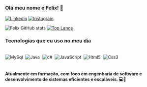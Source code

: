 ### Olá meu nome é Felix! 👋



[![Linkedin](https://img.shields.io/badge/LinkedIn-0077B5?style=for-the-badge&logo=linkedin&logoColor=white)](http://linkedin.com/in/felix-villanueva-condori-125a582b8)
[![Instagram](https://img.shields.io/badge/Instagram-E4405F?style=for-the-badge&logo=instagram&logoColor=white)](https://www.instagram.com/felixbrolly_)

![Felix GitHub stats](https://github-readme-stats.vercel.app/api?username=FelixDev01&show_icons=true&theme=dracula)
[![Top Langs](https://github-readme-stats.vercel.app/api/top-langs/?username=FelixDev01&theme=dracula)](https://github.com/FelixDev01/github-readme-stats)

### Tecnologias que eu uso no meu dia

<div style="display: inline_block"><br/>
    <img align="center" alt="MySql" src="https://img.shields.io/badge/MySQL-00000F?style=for-the-badge&logo=mysql&logoColor=white"/>
    <img>
    <img align="center" alt="Java" src="https://img.shields.io/badge/Java-ED8B00?style=for-the-badge&logo=openjdk&logoColor=white"/>
    <img>
    <img align="center" alt="c#" src="https://img.shields.io/badge/C%23-239120?style=for-the-badge&logo=c-sharp&logoColor=white"/>
    <img>
    <img align="center" alt="JavaScript" src="https://img.shields.io/badge/JavaScript-323330?style=for-the-badge&logo=javascript&logoColor=F7DF1E"/>
    <img>
    <img align="center" alt="Html5" src="https://img.shields.io/badge/HTML5-E34F26?style=for-the-badge&logo=html5&logoColor=white"/>
    <img>
    <img align="center" alt="Css3" src="https://img.shields.io/badge/CSS3-1572B6?style=for-the-badge&logo=css3&logoColor=white"/>
    <img>
    <img>
</div><br/>

#### Atualmente em formação, com foco em engenharia de software e desenvolvimento de sistemas eficientes e escaláveis. 💻🧠
